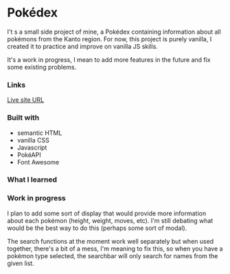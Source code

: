 # Pokédex

I't s a small side project of mine, a Pokédex containing information about all pokémons from the Kanto region. For now, this project is purely vanilla, I created it to practice and improve on vanilla JS skills.

It's a work in progress, I mean to add more features in the future and fix some existing problems.

### Links

[Live site URL](https://pokedex-vanilla.netlify.app/)

### Built with

- semantic HTML
- vanilla CSS
- Javascript
- PokéAPI
- Font Awesome

### What I learned

### Work in progress

I plan to add some sort of display that would provide more information about each pokémon (height, weight, moves, etc). I'm still debating what would be the best way to do this (perhaps some sort of modal).

The search functions at the moment work well separately but when used together, there's a bit of a mess, I'm meaning to fix this, so when you have a pokémon type selected, the searchbar will only search for names from the given list.

